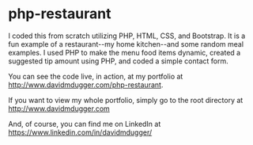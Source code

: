 # php-restaurant
I coded this from scratch utilizing PHP, HTML, CSS, and Bootstrap. It is a fun example of a restaurant--my home kitchen--and some random meal examples. I used PHP to make the menu food items dynamic, created a suggested tip amount using PHP, and coded a simple contact form.

You can see the code live, in action, at my portfolio at http://www.davidmdugger.com/php-restaurant.

If you want to view my whole portfolio, simply go to the root directory at http://www.davidmdugger.com

And, of course, you can find me on LinkedIn at https://www.linkedin.com/in/davidmdugger/
